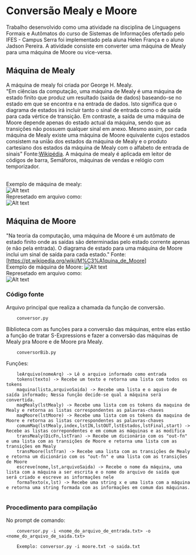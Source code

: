 # Conversão Mealy e Moore
Trabalho desenvolvido como uma atividade na disciplina de Linguagens Formais e Autômatos do curso de Sistemas de Informações ofertado pelo IFES - Campus Serra foi implementado pela aluna Helen França e o aluno Jadson Pereira. A atividade consiste em converter uma máquina de Mealy para uma máquina de Moore ou vice-versa.

## Máquina de Mealy
A máquina de mealy foi criada por George H. Mealy. <br>
"Em ciências da computação, uma máquina de Mealy é uma máquina de estado finito que produz um resultado (saída de dados) baseando-se no estado em que se encontra e na entrada de dados. Isto significa que o diagrama de estados irá incluir tanto o sinal de entrada como o de saída para cada vértice de transição. Em contraste, a saída de uma máquina de Moore depende apenas do estado actual da máquina, sendo que as transições não possuem qualquer sinal em anexo. Mesmo assim, por cada máquina de Mealy existe uma máquina de Moore equivalente cujos estados consistem na união dos estados da máquina de Mealy e o produto cartesiano dos estados da máquina de Mealy com o alfabeto de entrada de sinais" Fonte:[Wikipédia](https://pt.wikipedia.org/wiki/M%C3%A1quina_de_Mealy). A máquina de mealy é aplicada em leitor de códigos de barra, Semáforos, máquinas de vendas e relógio com temporizador.<br>

<br>Exemplo de máquina de mealy: <br>
![Alt text](https://github.com/jadsonpp/lfa/blob/master/prints/maqMealy.png)
<br>Represetado em arquivo como: <br> 
![Alt text](https://github.com/jadsonpp/lfa/blob/master/prints/ExMealy.png)

## Máquina de Moore
"Na teoria da computação, uma máquina de Moore é um autômato de estado finito onde as saídas são determinadas pelo estado corrente apenas (e não pela entrada). O diagrama de estado para uma máquina de Moore inclui um sinal de saída para cada estado." Fonte: [https://pt.wikipedia.org/wiki/M%C3%A1quina_de_Moore]<br>
Exemplo de máquina de Moore:
![Alt text](https://github.com/jadsonpp/lfa/blob/master/prints/maqMoore.png)
<br>Represetado em arquivo como: <br>
![Alt text](https://github.com/jadsonpp/lfa/blob/master/prints/exMoore.png)

### Código fonte

 Arquivo principal que realiza a chamada da função de conversão.

```
    conversor.py
```

Biblioteca com as funções para a conversão das máquinas, entre elas estão a função de tratar S-Expressions e fazer a conversão das máquinas de Mealy pra Moore e de Moore pra Mealy.

``` 
    conversorBib.py
```

Funções:
```
    leArquivo(nomeArq) -> Lê o arquivo informado como entrada
    tokens(texto) -> Recebe um texto e retorna uma lista com todos os tokens
    maquina(lista,arquivoSaida) -> Recebe uma lista e o aquivo de saída informado; Nessa função decide-se qual a máquina será convertida.
    maqMealy(lstMealy) -> Recebe uma lista com os tokens da maquina de Mealy e retorna as listas correspondentes as palavras-chaves
    maqMoore(lstMoore) -> Recebe uma lista com os tokens da maquina de Moore e retorna as listas correspondentes as palavras-chaves
    comumMaq(lstMealy,index,lstIN,lstOUT,lstEstados,lstFinal,start) -> Recebe as listas correpondentes e em comum as máquinas e as modifica
    transMealy(DicFn,lstTran) -> Recebe um dicionário com os "out-fn" e uma lista com as transições de Moore e retorna uma lista com as transições em Mealy
    transMoore(lstTran) -> Recebe uma lista com as transições de Mealy e retorna um dicionário com os "out-fn" e uma lista com as transições de Moore
    escreve(nome,lst,arquivoSaida) -> Recebe o nome da máquina, uma lista com a máquina a ser escrita e o nome do arquivo de saída que será criado e escreve as informações nele
    formaTexto(x,lst) -> Recebe uma string x e uma lista com a máquina e retorna uma string formada com as informações em comum das máquinas.
    
```
### Procedimento para compilação

No prompt de comando:
```
    conversor.py -i <nome_do_arquivo_de_entrada.txt> -o <nome_do_arquivo_de_saida.txt>
    
    Exemplo: conversor.py -i moore.txt -o saida.txt
    
```

